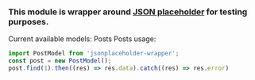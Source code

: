 ### This module is wrapper around [JSON placeholder](https://jsonplaceholder.typicode.com/) for testing purposes.
Current available models: Posts
Posts usage:
```ts
import PostModel from 'jsonplaceholder-wrapper';
const post = new PostModel();
post.find(1).then((res) => res.data).catch((res) => res.error)
```
